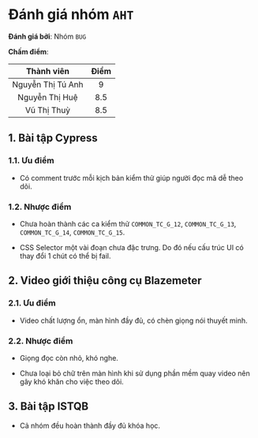 # Đánh giá nhóm `AHT`

**Đánh giá bởi**: Nhóm `BUG`

**Chấm điểm**:

|     Thành viên    	| Điểm 	|
|:-----------------:	|:----:	|
| Nguyễn Thị Tú Anh 	|   9  	|
|   Nguyễn Thị Huệ  	|  8.5 	|
|    Vũ Thị Thuỳ    	|  8.5 	|

## 1. Bài tập Cypress

### 1.1. Ưu điểm

- Có comment trước mỗi kịch bản kiểm thử giúp người đọc mã dễ theo dõi.

### 1.2. Nhược điểm

- Chưa hoàn thành các ca kiểm thử `COMMON_TC_G_12`, `COMMON_TC_G_13`, `COMMON_TC_G_14`, `COMMON_TC_G_15`.

- CSS Selector một vài đoạn chưa đặc trưng. Do đó nếu cấu trúc UI có thay đổi 1 chút có thể bị fail.

## 2. Video giới thiệu công cụ Blazemeter
 
### 2.1. Ưu điểm

- Video chất lượng ổn, màn hình đầy đủ, có chèn giọng nói thuyết minh.

### 2.2. Nhược điểm

- Giọng đọc còn nhỏ, khó nghe.

- Chưa loại bỏ chữ trên màn hình khi sử dụng phần mềm quay video nên gây khó khăn cho việc theo dõi.

## 3. Bài tập ISTQB

- Cả nhóm đều hoàn thành đầy đủ khóa học.
